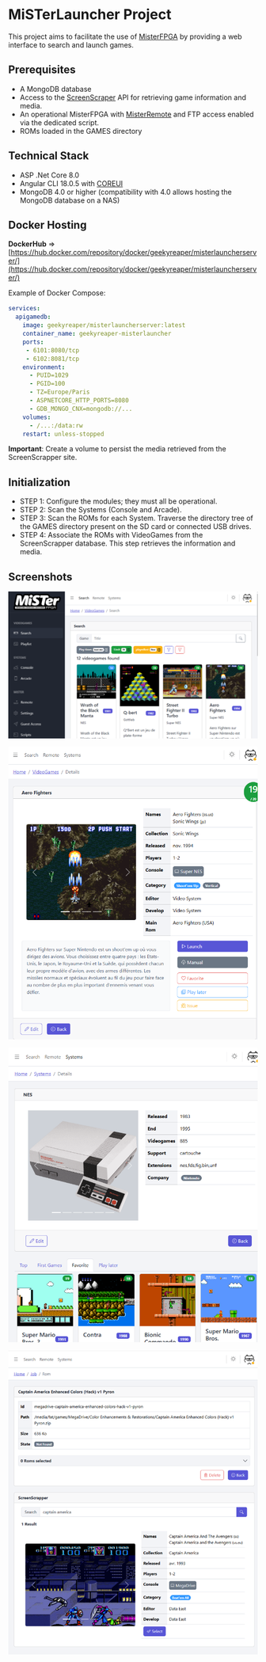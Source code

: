 # MiSTerLauncher Project

This project aims to facilitate the use of [MisterFPGA](https://mister-devel.github.io/MkDocs_MiSTer/) by providing a web interface to search and launch games.

## Prerequisites
- A MongoDB database
- Access to the [ScreenScraper](https://www.screenscraper.fr/) API for retrieving game information and media.
- An operational MisterFPGA with [MisterRemote](https://github.com/wizzomafizzo/mrext/blob/main/docs/remote.md) and FTP access enabled via the dedicated script.
- ROMs loaded in the GAMES directory

## Technical Stack
- ASP .Net Core 8.0
- Angular CLI 18.0.5 with [COREUI](https://coreui.io/angular/)
- MongoDB 4.0 or higher (compatibility with 4.0 allows hosting the MongoDB database on a NAS)

## Docker Hosting
**DockerHub** => [https://hub.docker.com/repository/docker/geekyreaper/misterlauncherserver/](https://hub.docker.com/repository/docker/geekyreaper/misterlauncherserver/)

Example of Docker Compose:

```yaml
services:
  apigamedb:
    image: geekyreaper/misterlauncherserver:latest
    container_name: geekyreaper-misterlauncher
    ports:
     - 6101:8080/tcp
     - 6102:8081/tcp
    environment:
      - PUID=1029
      - PGID=100
      - TZ=Europe/Paris
      - ASPNETCORE_HTTP_PORTS=8080
      - GDB_MONGO_CNX=mongodb://...
    volumes:
      - /...:/data:rw
    restart: unless-stopped
```
**Important**: Create a volume to persist the media retrieved from the ScreenScrapper site.

## Initialization

- STEP 1: Configure the modules; they must all be operational.
- STEP 2: Scan the Systems (Console and Arcade).
- STEP 3: Scan the ROMs for each System. Traverse the directory tree of the GAMES directory present on the SD card or connected USB drives.
- STEP 4: Associate the ROMs with VideoGames from the ScreenScrapper database. This step retrieves the information and media.

## Screenshots

![screenshot](https://github.com/GeekyReaper/mister-launcher/blob/main/screenshots/misterlauncher-screenshot1.png)

![screenshot](https://github.com/GeekyReaper/mister-launcher/blob/main/screenshots/misterlauncher-screenshot2.png)

![screenshot](https://github.com/GeekyReaper/mister-launcher/blob/main/screenshots/misterlauncher-screenshot3.png)

![screenshot](https://github.com/GeekyReaper/mister-launcher/blob/main/screenshots/misterlauncher-screenshot4.png)
